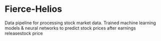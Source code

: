 # Fierce-Helios
Data pipeline for processing stock market data. Trained machine learning models &amp; neural networks to predict stock prices after earnings releasestock price
